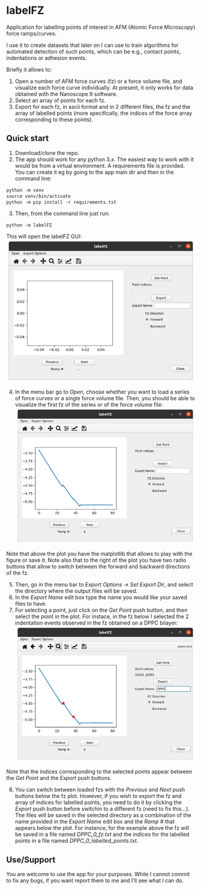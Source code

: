 # labelFZ
Application for labelling points of interest in AFM (Atomic Force Microscopy) force ramps/curves.

I use it to create datasets that later on I can use to train algorithms for automated detection of such points, which can be e.g., contact points, indentations or adhesion events.

Briefly it allows to:
1. Open a number of AFM force curves (fz) or a force volume file, and visualize each force curve individually. At present, it only works for data obtained with the Nanoscope 9 software.
2. Select an array of points for each fz.
3. Export for each fz, in ascii format and in 2 different files, the fz and the array of labelled points (more specifically, the indices of the force array corresponding to these points). 

## Quick start
1. Download/clone the repo.
2. The app should work for any python 3.x. The easiest way to work with it would be from a virtual environment. A requirements file is provided. You can create it eg by going to the app main dir and then in the command line:
```
python -m venv
source venv/bin/activate
python -m pip install -r requirements.txt
```
3. Then, from the command line just run:
```
python -m labelFZ
```
This will open the labelFZ GUI:
![labelFZ GUI](Figures/MainGUI.png)

4. In the menu bar go to *Open*, choose whether you want to load a series of force curves or a single force volume file. Then, you should be able to visualize the first fz of the series or of the force volume file:
![labelFZ GUI](Figures/Curve.png)

Note that above the plot you have the matplotlib that allows to play with the figure or save it. Note also that to the right of the plot you have two radio buttons that allow to switch between the forward and backward directions of the fz.

5. Then, go in the menu bar to *Export Options -> Set Export Dir*, and select the directory where the output files will be saved.
6. In the *Export Name* edit box type the name you would like your saved files to have.
7. For selecting a point, just click on the *Get Point* push button, and then select the point in the plot. For instace, in the fz below I selected the 2 indentation events observed in the fz obtained on a DPPC bilayer:
![labelFZ GUI](Figures/PointsSelected.png)

Note that the indices corresponding to the selected points appear between the *Get Point* and the *Export* push buttons.

8. You can switch between loaded fzs with the *Previous* and *Next* push buttons below the fz plot. However, if you wish to export the fz and array of indices for labelled points, you need to do it by clicking the *Export* push button before switchin to a different fz (need to fix this...). The files will be saved in the selected directory as a combination of the name provided in the *Export Name* edit box and the *Ramp #* that appears below the plot. For instance, for the example above the fz will be saved in a file named *DPPC_0_fz.txt* and the indices for the labelled points in a file named *DPPC_0_labelled_points.txt*.

## Use/Support
You are welcome to use the app for your purposes. While I cannot commit to fix any bugs, if you want report them to me and I'll see what I can do.

